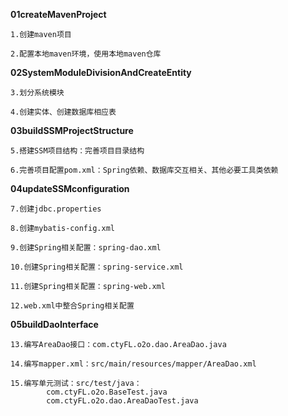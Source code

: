 **01createMavenProject**

	1.创建maven项目

	2.配置本地maven环境，使用本地maven仓库


**02SystemModuleDivisionAndCreateEntity**

	3.划分系统模块
	
	4.创建实体、创建数据库相应表


**03buildSSMProjectStructure**

	5.搭建SSM项目结构：完善项目目录结构
	
	6.完善项目配置pom.xml：Spring依赖、数据库交互相关、其他必要工具类依赖
	
  
**04updateSSMconfiguration**

	7.创建jdbc.properties
	
	8.创建mybatis-config.xml
	
	9.创建Spring相关配置：spring-dao.xml
	
	10.创建Spring相关配置：spring-service.xml
	
	11.创建Spring相关配置：spring-web.xml
	
	12.web.xml中整合Spring相关配置
	
	
**05buildDaoInterface**

	13.编写AreaDao接口：com.ctyFL.o2o.dao.AreaDao.java
	
	14.编写mapper.xml：src/main/resources/mapper/AreaDao.xml
	
	15.编写单元测试：src/test/java：
			com.ctyFL.o2o.BaseTest.java
			com.ctyFL.o2o.dao.AreaDaoTest.java
